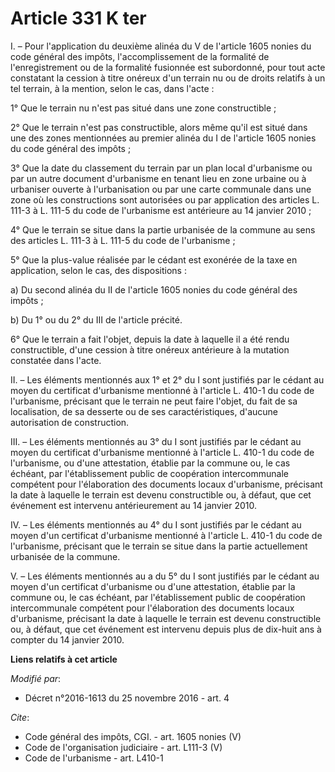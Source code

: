# Article 331 K ter

I. – Pour l'application du deuxième alinéa du V de l'article 1605 nonies du code général des impôts, l'accomplissement de la
formalité de l'enregistrement ou de la formalité fusionnée est subordonné, pour tout acte constatant la cession à titre
onéreux d'un terrain nu ou de droits relatifs à un tel terrain, à la mention, selon le cas, dans l'acte : 

1° Que le terrain nu n'est pas situé dans une zone constructible ; 

2° Que le terrain n'est pas constructible, alors même qu'il est situé dans une des zones mentionnées au premier alinéa du I
de l'article 1605 nonies du code général des impôts ; 

3° Que la date du classement du terrain par un plan local d'urbanisme ou par un autre document d'urbanisme en tenant lieu en
zone urbaine ou à urbaniser ouverte à l'urbanisation ou par une carte communale dans une zone où les constructions sont
autorisées ou par application des articles L. 111-3 à L. 111-5 du code de l'urbanisme est antérieure au 14 janvier 2010 ; 

4° Que le terrain se situe dans la partie urbanisée de la commune au sens des articles L. 111-3 à L. 111-5 du code de
l'urbanisme ; 

5° Que la plus-value réalisée par le cédant est exonérée de la taxe en application, selon le cas, des dispositions : 

a) Du second alinéa du II de l'article 1605 nonies du code général des impôts ; 

b) Du 1° ou du 2° du III de l'article précité. 

6° Que le terrain a fait l'objet, depuis la date à laquelle il a été rendu constructible, d'une cession à titre onéreux
antérieure à la mutation constatée dans l'acte. 

II. – Les éléments mentionnés aux 1° et 2° du I sont justifiés par le cédant au moyen du certificat d'urbanisme mentionné à
l'article L. 410-1 du code de l'urbanisme, précisant que le terrain ne peut faire l'objet, du fait de sa localisation, de sa
desserte ou de ses caractéristiques, d'aucune autorisation de construction. 

III. – Les éléments mentionnés au 3° du I sont justifiés par le cédant au moyen du certificat d'urbanisme mentionné à
l'article L. 410-1 du code de l'urbanisme, ou d'une attestation, établie par la commune ou, le cas échéant, par
l'établissement public de coopération intercommunale compétent pour l'élaboration des documents locaux d'urbanisme, précisant
la date à laquelle le terrain est devenu constructible ou, à défaut, que cet événement est intervenu antérieurement au 14
janvier 2010. 

IV. – Les éléments mentionnés au 4° du I sont justifiés par le cédant au moyen d'un certificat d'urbanisme mentionné à
l'article L. 410-1 du code de l'urbanisme, précisant que le terrain se situe dans la partie actuellement urbanisée de la
commune. 

V. – Les éléments mentionnés au a du 5° du I sont justifiés par le cédant au moyen d'un certificat d'urbanisme ou d'une
attestation, établie par la commune ou, le cas échéant, par l'établissement public de coopération intercommunale compétent
pour l'élaboration des documents locaux d'urbanisme, précisant la date à laquelle le terrain est devenu constructible ou, à
défaut, que cet événement est intervenu depuis plus de dix-huit ans à compter du 14 janvier 2010.

**Liens relatifs à cet article**

_Modifié par_:

  - Décret n°2016-1613 du 25 novembre 2016 - art. 4

_Cite_:

  - Code général des impôts, CGI. - art. 1605 nonies (V)
  - Code de l'organisation judiciaire - art. L111-3 (V)
  - Code de l'urbanisme - art. L410-1
